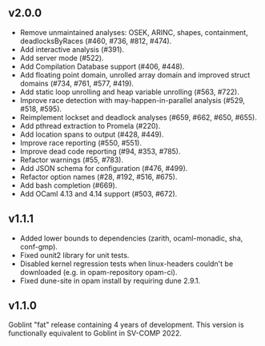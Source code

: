 ## v2.0.0
* Remove unmaintained analyses: OSEK, ARINC, shapes, containment, deadlocksByRaces (#460, #736, #812, #474).
* Add interactive analysis (#391).
* Add server mode (#522).
* Add Compilation Database support (#406, #448).
* Add floating point domain, unrolled array domain and improved struct domains (#734, #761, #577, #419).
* Add static loop unrolling and heap variable unrolling (#563, #722).
* Improve race detection with may-happen-in-parallel analysis (#529, #518, #595).
* Reimplement lockset and deadlock analyses (#659, #662, #650, #655).
* Add pthread extraction to Promela (#220).
* Add location spans to output (#428, #449).
* Improve race reporting (#550, #551).
* Improve dead code reporting (#94, #353, #785).
* Refactor warnings (#55, #783).
* Add JSON schema for configuration (#476, #499).
* Refactor option names (#28, #192, #516, #675).
* Add bash completion (#669).
* Add OCaml 4.13 and 4.14 support (#503, #672).

## v1.1.1
* Added lower bounds to dependencies (zarith, ocaml-monadic, sha, conf-gmp).
* Fixed ounit2 library for unit tests.
* Disabled kernel regression tests when linux-headers couldn't be downloaded (e.g. in opam-repository opam-ci).
* Fixed dune-site in opam install by requiring dune 2.9.1.

## v1.1.0

Goblint "fat" release containing 4 years of development.
This version is functionally equivalent to Goblint in SV-COMP 2022.
